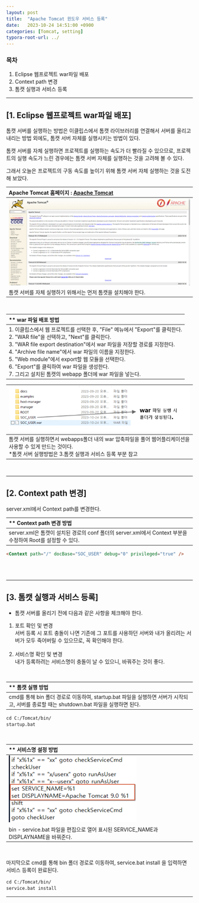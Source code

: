 ```yaml
---
layout: post
title:  "Apache Tomcat 윈도우 서비스 등록"
date:   2023-10-24 14:51:00 +0900
categories: [Tomcat, setting]
typora-root-url: ../
---
```


### 목차
1. Eclipse 웹프로젝트 war파일 배포
2. Context path 변경
3. 톰캣 실행과 서비스 등록

---
## [1. Eclipse 웹프로젝트 war파일 배포]  

톰캣 서버를 실행하는 방법은 이클립스에서 톰캣 라이브러리를 연결해서 서버를 올리고 내리는 방법 외에도, 톰캣 서버 자체를 실행시키는 방법이 있다.<br>

톰캣 서버를 자체 실행하면 프로젝트를 실행하는 속도가 더 빨라질 수 있으므로, 프로젝트의 실행 속도가 느린 경우에는 톰캣 서버 자체를 실행하는 것을 고려해 볼 수 있다.<br>

그래서 오늘은 프로젝트의 구동 속도를 높이기 위해 톰캣 서버 자체 실행하는 것을 도전해 보았다.<br>

|Apache Tomcat 홈페이지 : [Apache Tomcat](https://tomcat.apache.org/)
|:--|
| ![git_clone_push](/assets/img/tomcat_install.png)
| 톰캣 서버를 자체 실행하기 위해서는 먼저 톰캣을 설치해야 한다.<br>|

<br>

|** war 파일 배포 방법
|:--|
|1. 이클립스에서 웹 프로젝트를 선택한 후, "File" 메뉴에서 "Export"를 클릭한다.<br>2. "WAR file"을 선택하고, "Next"를 클릭한다.<br>3. "WAR file export destination"에서 war 파일을 저장할 경로를 지정한다.<br>4. "Archive file name"에서 war 파일의 이름을 지정한다.<br>5. "Web module"에서 export할 웹 모듈을 선택한다.<br>6. "Export"를 클릭하여 war 파일을 생성한다.<br>7. 그리고 설치된 톰캣의 webapp 폴더에 war 파일을 넣는다.|

| ![git_clone_push](/assets/img/warfile.png)|
|:--|
|톰캣 서버를 실행하면서 webapps폴더 내의 war 압축파일을 풀어 웹어플리케이션을 사용할 수 있게 만드는 것이다. <br>*톰캣 서버 실행방법은 3.톰캣 실행과 서비스 등록 부분 참고 |

<br>

---  
## [2. Context path 변경]  
server.xml에서 Context path를 변경한다.<br>


|** Context path 변경 방법 <br> 
|:--|
|server.xml은 톰캣이 설치된 경로의 conf 폴더의 server.xml에서 Context 부분을 수정하여 Root를 설정할 수 있다.|

```md
<Context path="/" docBase="SOC_USER" debug="0" privileged="true" /> 
```
<br><br>

---
## [3. 톰캣 실행과 서비스 등록]

- 톰캣 서버를 올리기 전에 다음과 같은 사항을 체크해야 한다.
1. 포트 확인 및 변경<br>
서버 등록 시 포트 충돌이 나면 기존에 그 포트를 사용하던 서버와 내가 올리려는 서버가 모두 죽어버릴 수 있으므로, 꼭 확인해야 한다.<br><br>
2. 서비스명 확인 및 변경<br>
내가 등록하려는 서비스명이 충돌이 날 수 있으니, 바꿔주는 것이 좋다.<br>

<br>

|** 톰캣 실행 방법 <br> 
|:--|
|cmd를 통해 bin 폴더 경로로 이동하여, startup.bat 파일을 실행하면 서버가 시작되고, 서버를 종료할 때는 shutdown.bat 파일을 실행하면 된다.|

```md
cd C:/Tomcat/bin/
startup.bat
```
<br>

|** 서비스명 설정 방법<br> 
|:--|
| ![git_build_success](/assets/img/tomcat_service_rename.png) 
|bin - service.bat 파일을 편집으로 열어 표시된 SERVICE_NAME과 DISPLAYNAME을 바꿔준다.|

<br>

마지막으로 cmd를 통해 bin 폴더 경로로 이동하여, service.bat install 을 입력하면 서비스 등록이 완료된다.
```md
cd C:/Tomcat/bin/
service.bat install
```

---
